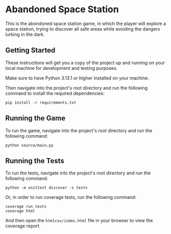 # Abandoned Space Station

This is the abondoned space station game, in which the player will explore a space station, trying to discover all safe areas while avoiding the dangers lurking in the dark.

## Getting Started

These instructions will get you a copy of the project up and running on your local machine for development and testing purposes.

Make sure to have Python 3.13.1 or higher installed on your machine.

Then navigate into the project's root directory and run the following command to install the required dependencies:

~~~
pip install -r requirements.txt
~~~

## Running the Game

To run the game, navigate into the project's root directory and run the following command:
~~~
python source/main.py
~~~

## Running the Tests

To run the tests, navigate into the project's root directory and run the following command:
~~~
python -m unittest discover -s tests
~~~

Or, in order to run coverage tests, run the following command:
~~~
coverage run tests
coverage html
~~~

And then open the `htmlcov/index.html` file in your browser to view the coverage report.